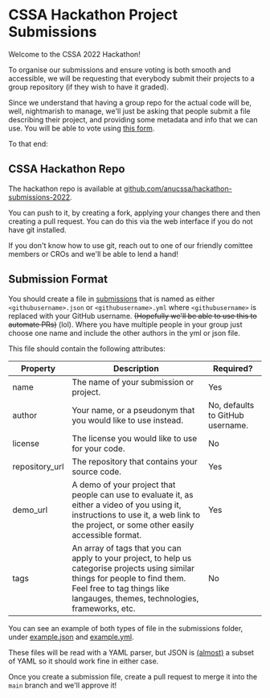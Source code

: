 # CSSA Hackathon Project Submissions

Welcome to the CSSA 2022 Hackathon!

To organise our submissions and ensure voting is both smooth and accessible, we will be requesting that everybody submit their projects to a group repository (if they wish to have it graded).

Since we understand that having a group repo for the actual code will be, well, nightmarish to manage, we'll just be asking that people submit a file describing their project, and providing some metadata and info that we can use. You will be able to vote using [this form](https://forms.office.com/r/3iMqNKGy6i).

To that end:

## CSSA Hackathon Repo

The hackathon repo is available at [github.com/anucssa/hackathon-submissions-2022](https://github.com/anucssa/hackathon-submissions-2022).

You can push to it, by creating a fork, applying your changes there and then creating a pull request. You can do this via the web interface if you do not have git installed.

If you don't know how to use git, reach out to one of our friendly comittee members or CROs and we'll be able to lend a hand!

## Submission Format

You should create a file in [submissions](submissions/) that is named as either `<githubusername>.json` or `<githubusername>.yml` where `<githubusername>` is replaced with your GitHub username. ~~(Hopefully we'll be able to use this to automate PRs)~~ (lol). Where you have multiple people in your group just choose one name and include the other authors in the yml or json file.

This file should contain the following attributes:

| Property       | Description                                                                                                                                                                                                      | Required?                        |
|----------------|------------------------------------------------------------------------------------------------------------------------------------------------------------------------------------------------------------------|----------------------------------|
| name           | The name of your submission or project.                                                                                                                                                                          | Yes                              |
| author         | Your name, or a pseudonym that you would like to use instead.                                                                                                                                                    | No, defaults to GitHub username. |
| license        | The license you would like to use for your code.                                                                                                                                                                 | No                               |
| repository_url | The repository that contains your source code.                                                                                                                                                                   | Yes                              |
| demo_url       | A demo of your project that people can use to evaluate it, as either a video of you using it, instructions to use it, a web link to the project, or some other easily accessible format.                         | Yes                              |
| tags           | An array of tags that you can apply to your project, to help us categorise projects using similar things for people to find them. Feel free to tag things like langauges, themes, technologies, frameworks, etc. | No                               |

You can see an example of both types of file in the submissions folder, under [example.json](submissions/example.json) and [example.yml](submissions/example.yml).

These files will be read with a YAML parser, but JSON is [(almost)][technically-not] a subset of YAML so it should work fine in either case.

[technically-not]: https://stackoverflow.com/questions/25974485/yaml-as-a-json-superset-and-tab-characters#26220257

Once you create a submission file, create a pull request to merge it into the `main` branch and we'll approve it!
